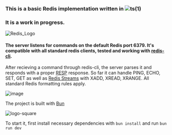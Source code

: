 ### This is a basic Redis implementation written in ![ts(1)](https://github.com/danzin/DIY-Redis/assets/8279984/e4d39203-9fd5-400d-841c-0cd3b0d61d4e)
### It is a work in progress.

![Redis_Logo](https://github.com/danzin/DIY-Redis/assets/8279984/a74d9d0a-153a-46d9-8b35-d60eaa09ab17)

#### The server listens for commands on the default Redis port 6379. It's compatible with all standard redis clients, tested and working with [redis-cli](https://redis.io/docs/latest/develop/connect/cli/).

After recieving a command through redis-cli, the server parses it and responds with a proper [RESP](https://redis.io/docs/latest/develop/reference/protocol-spec/) response. So far it can handle PING, ECHO, SET, GET as well as [Redis Streams](https://redis.io/docs/latest/develop/data-types/streams/) with XADD, XREAD, XRANGE. All standard Redis formatting rules apply. 

![image](https://github.com/danzin/DIY-Redis/assets/8279984/b11ca00b-d196-4aa9-a086-5cc6fa4baef4)

The project is built with [Bun](https://bun.sh/) 

![logo-square](https://github.com/danzin/DIY-Redis/assets/8279984/d3372183-e1c0-43f3-a1da-e299aa910e13)

To start it, first install necessary dependencies with 
```bun install```
and run 
```bun run dev``` 


